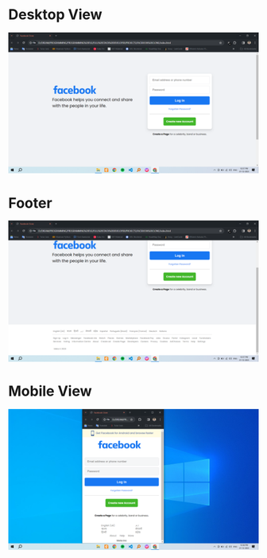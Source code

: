 # Desktop View
![screenshot-1](./screenshot/sc-1.png)

# Footer
![screenshot-2](./screenshot/sc-2.png)

# Mobile View
![screenshot-3](./screenshot/sc-3.png)
